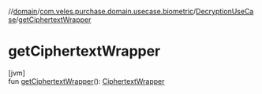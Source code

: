 //[domain](../../../index.md)/[com.veles.purchase.domain.usecase.biometric](../index.md)/[DecryptionUseCase](index.md)/[getCiphertextWrapper](get-ciphertext-wrapper.md)

# getCiphertextWrapper

[jvm]\
fun [getCiphertextWrapper](get-ciphertext-wrapper.md)(): [CiphertextWrapper](../../com.veles.purchase.domain.model.cryptography/-ciphertext-wrapper/index.md)
